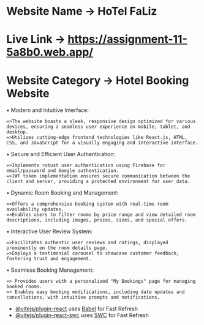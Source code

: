 # Website Name -> HoTel FaLiz
# Live Link ->  https://assignment-11-5a8b0.web.app/
# Website Category -> Hotel Booking Website

 • Modern and Intuitive Interface:

    =>The website boasts a sleek, responsive design optimized for various devices, ensuring a seamless user experience on mobile, tablet, and desktop.
    =>Utilizes cutting-edge frontend technologies like React.js, HTML, CSS, and JavaScript for a visually engaging and interactive interface.

• Secure and Efficient User Authentication:

    =>Implements robust user authentication using Firebase for email/password and Google authentication.
    =>JWT token implementation ensures secure communication between the client and server, providing a protected environment for user data.

• Dynamic Room Booking and Management:

    =>Offers a comprehensive booking system with real-time room availability updates.
    =>Enables users to filter rooms by price range and view detailed room descriptions, including images, prices, sizes, and special offers.

• Interactive User Review System:

    =>Facilitates authentic user reviews and ratings, displayed prominently on the room details page.
    =>Employs a testimonial carousel to showcase customer feedback, fostering trust and engagement.

• Seamless Booking Management:

    => Provides users with a personalized "My Bookings" page for managing booked rooms.
    => Enables easy booking modifications, including date updates and cancellations, with intuitive prompts and notifications.



- [@vitejs/plugin-react](https://github.com/vitejs/vite-plugin-react/blob/main/packages/plugin-react/README.md) uses [Babel](https://babeljs.io/) for Fast Refresh
- [@vitejs/plugin-react-swc](https://github.com/vitejs/vite-plugin-react-swc) uses [SWC](https://swc.rs/) for Fast Refresh
